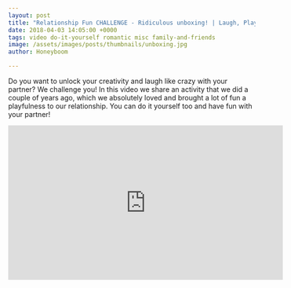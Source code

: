 ```yaml
---
layout: post
title: "Relationship Fun CHALLENGE - Ridiculous unboxing! | Laugh, Play, Love"
date: 2018-04-03 14:05:00 +0000
tags: video do-it-yourself romantic misc family-and-friends
image: /assets/images/posts/thumbnails/unboxing.jpg
author: Honeyboom

---
```

Do you want to unlock your creativity and laugh like crazy with your partner? We challenge you! In this video we share an activity that we did a couple of years ago, which we absolutely loved and brought a lot of fun a playfulness to our relationship. You can do it yourself too and have fun with your partner!

<div class="video-container"><iframe width="560" height="315" src="https://www.youtube.com/embed/gjCaBdpUmHQ" frameborder="0" allow="autoplay; encrypted-media" allowfullscreen></iframe></div>
